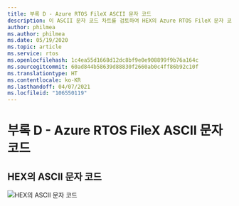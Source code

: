 ```yaml
---
title: 부록 D - Azure RTOS FileX ASCII 문자 코드
description: 이 ASCII 문자 코드 차트를 검토하여 HEX의 Azure RTOS FileX 문자 코드에 대해 알아봅니다.
author: philmea
ms.author: philmea
ms.date: 05/19/2020
ms.topic: article
ms.service: rtos
ms.openlocfilehash: 1c4ea55d1668d12dc8bf9e0e908899f9b76a164c
ms.sourcegitcommit: 60ad844b58639d88830f2660ab0c4ff86b92c10f
ms.translationtype: HT
ms.contentlocale: ko-KR
ms.lasthandoff: 04/07/2021
ms.locfileid: "106550119"
---
```

# <a name="appendix-d---azure-rtos-filex-ascii-character-codes"></a>부록 D - Azure RTOS FileX ASCII 문자 코드

## <a name="ascii-character-codes-in-hex"></a>**HEX의 ASCII 문자 코드**

![HEX의 ASCII 문자 코드](./media/user-guide/ascii-character-codes-hex.png)

